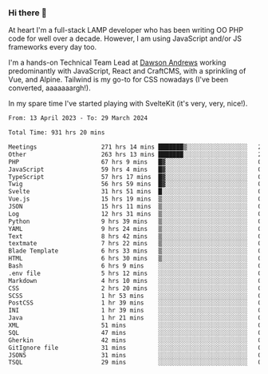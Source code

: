 ### Hi there 👋

<!--
**JamesNock/JamesNock** is a ✨ _special_ ✨ repository because its `README.md` (this file) appears on your GitHub profile.

Here are some ideas to get you started:

- 🔭 I’m currently working on ...
- 🌱 I’m currently learning ...
- 👯 I’m looking to collaborate on ...
- 🤔 I’m looking for help with ...
- 💬 Ask me about ...
- 📫 How to reach me: ...
- 😄 Pronouns: ...
- ⚡ Fun fact: ...
-->
At heart I'm a full-stack LAMP developer who has been writing OO PHP code for well over a decade. However, I am using JavaScript and/or JS frameworks every day too.

I'm a hands-on Technical Team Lead at [Dawson Andrews](https://www.dawsonandrews.com/) working predominantly with JavaScript, React and CraftCMS, with a sprinkling of Vue, and Alpine. Tailwind is my go-to for CSS nowadays (I've been converted, aaaaaaargh!).

In my spare time I've started playing with SvelteKit (it's very, very, nice!).

<!--START_SECTION:waka-->

```txt
From: 13 April 2023 - To: 29 March 2024

Total Time: 931 hrs 20 mins

Meetings                  271 hrs 14 mins ███████▒░░░░░░░░░░░░░░░░░   29.13 %
Other                     263 hrs 13 mins ███████░░░░░░░░░░░░░░░░░░   28.27 %
PHP                       67 hrs 9 mins   █▓░░░░░░░░░░░░░░░░░░░░░░░   07.21 %
JavaScript                59 hrs 4 mins   █▓░░░░░░░░░░░░░░░░░░░░░░░   06.34 %
TypeScript                57 hrs 17 mins  █▓░░░░░░░░░░░░░░░░░░░░░░░   06.15 %
Twig                      56 hrs 59 mins  █▓░░░░░░░░░░░░░░░░░░░░░░░   06.12 %
Svelte                    31 hrs 51 mins  █░░░░░░░░░░░░░░░░░░░░░░░░   03.42 %
Vue.js                    15 hrs 19 mins  ▒░░░░░░░░░░░░░░░░░░░░░░░░   01.65 %
JSON                      15 hrs 11 mins  ▒░░░░░░░░░░░░░░░░░░░░░░░░   01.63 %
Log                       12 hrs 31 mins  ▒░░░░░░░░░░░░░░░░░░░░░░░░   01.35 %
Python                    9 hrs 39 mins   ▒░░░░░░░░░░░░░░░░░░░░░░░░   01.04 %
YAML                      9 hrs 24 mins   ▒░░░░░░░░░░░░░░░░░░░░░░░░   01.01 %
Text                      8 hrs 42 mins   ▒░░░░░░░░░░░░░░░░░░░░░░░░   00.93 %
textmate                  7 hrs 22 mins   ▒░░░░░░░░░░░░░░░░░░░░░░░░   00.79 %
Blade Template            6 hrs 33 mins   ▒░░░░░░░░░░░░░░░░░░░░░░░░   00.70 %
HTML                      6 hrs 30 mins   ▒░░░░░░░░░░░░░░░░░░░░░░░░   00.70 %
Bash                      6 hrs 9 mins    ░░░░░░░░░░░░░░░░░░░░░░░░░   00.66 %
.env file                 5 hrs 12 mins   ░░░░░░░░░░░░░░░░░░░░░░░░░   00.56 %
Markdown                  4 hrs 10 mins   ░░░░░░░░░░░░░░░░░░░░░░░░░   00.45 %
CSS                       2 hrs 20 mins   ░░░░░░░░░░░░░░░░░░░░░░░░░   00.25 %
SCSS                      1 hr 53 mins    ░░░░░░░░░░░░░░░░░░░░░░░░░   00.20 %
PostCSS                   1 hr 39 mins    ░░░░░░░░░░░░░░░░░░░░░░░░░   00.18 %
INI                       1 hr 39 mins    ░░░░░░░░░░░░░░░░░░░░░░░░░   00.18 %
Java                      1 hr 21 mins    ░░░░░░░░░░░░░░░░░░░░░░░░░   00.15 %
XML                       51 mins         ░░░░░░░░░░░░░░░░░░░░░░░░░   00.09 %
SQL                       47 mins         ░░░░░░░░░░░░░░░░░░░░░░░░░   00.08 %
Gherkin                   42 mins         ░░░░░░░░░░░░░░░░░░░░░░░░░   00.08 %
GitIgnore file            31 mins         ░░░░░░░░░░░░░░░░░░░░░░░░░   00.06 %
JSON5                     31 mins         ░░░░░░░░░░░░░░░░░░░░░░░░░   00.06 %
TSQL                      29 mins         ░░░░░░░░░░░░░░░░░░░░░░░░░   00.05 %
```

<!--END_SECTION:waka-->

